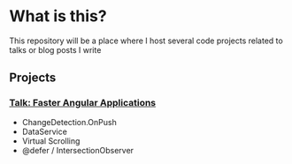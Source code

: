 # What is this?

This repository will be a place where I host several code projects related to talks or blog posts I write

## Projects

### [Talk: Faster Angular Applications](./faster-angular/readme.md)

- ChangeDetection.OnPush
- DataService
- Virtual Scrolling
- @defer / IntersectionObserver